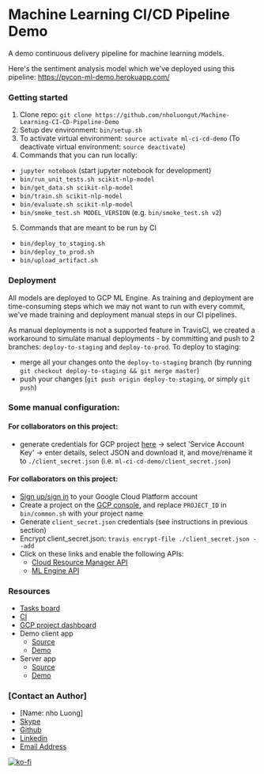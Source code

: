 # Machine Learning CI/CD Pipeline Demo

A demo continuous delivery pipeline for machine learning models.

Here's the sentiment analysis model which we've deployed using this pipeline: https://pycon-ml-demo.herokuapp.com/

### Getting started

1. Clone repo: `git clone https://github.com/nholuongut/Machine-Learning-CI-CD-Pipeline-Demo`
2. Setup dev environment: `bin/setup.sh`
3. To activate virtual environment: `source activate ml-ci-cd-demo` (To deactivate virtual environment: `source deactivate`)
4. Commands that you can run locally:
  - `jupyter notebook` (start jupyter notebook for development)
  - `bin/run_unit_tests.sh scikit-nlp-model`
  - `bin/get_data.sh scikit-nlp-model`
  - `bin/train.sh scikit-nlp-model`
  - `bin/evaluate.sh scikit-nlp-model`
  - `bin/smoke_test.sh MODEL_VERSION` (e.g. `bin/smoke_test.sh v2`)
5. Commands that are meant to be run by CI
  - `bin/deploy_to_staging.sh`
  - `bin/deploy_to_prod.sh`
  - `bin/upload_artifact.sh`

### Deployment

All models are deployed to GCP ML Engine. As training and deployment are time-consuming steps which we may not want to run with every commit, we've made training and deployment manual steps in our CI pipelines. 

As manual deployments is not a supported feature in TravisCI, we created a workaround to simulate manual deployments - by committing and push to 2 branches: `deploy-to-staging` and `deploy-to-prod`. To deploy to staging:
- merge all your changes onto the `deploy-to-staging` branch (by running `git checkout deploy-to-staging && git merge master`)
- push your changes (`git push origin deploy-to-staging`, or simply `git push`)

### Some manual configuration:

#### For collaborators on this project:
- generate credentials for GCP project [here](https://console.cloud.google.com/apis/credentials?project=ml-ci-ci-demo) -> select 'Service Account Key' -> enter details, select JSON and download it, and move/rename it to `./client_secret.json` (i.e. `ml-ci-cd-demo/client_secret.json`)

#### For collaborators on this project:
- [Sign up/sign in](https://console.cloud.google.com/) to your Google Cloud Platform account 
- Create a project on the [GCP console](https://console.cloud.google.com), and replace `PROJECT_ID` in `bin/common.sh` with your project name
- Generate `client_secret.json` credentials (see instructions in previous section)
- Encrypt client_secret.json: `travis encrypt-file ./client_secret.json --add`
- Click on these links and enable the following APIs:
  - [Cloud Resource Manager API](https://console.developers.google.com/apis/api/cloudresourcemanager.googleapis.com/overview?project=ml-ci-ci-demo)
  - [ML Engine API](https://console.cloud.google.com/apis/api/ml.googleapis.com/overview)


### Resources
- [Tasks board](https://github.com/nholuongut/Machine-Learning-CI-CD-Pipeline-Demo)
- [CI](https://www.travis-ci.org/davified/ml-ci-cd-demo)
- [GCP project dashboard](https://console.cloud.google.com/home/dashboard?project=ml-ci-cd-demo)
- Demo client app
  - [Source](https://github.com/nholuongut/Machine-Learning-CI-CD-Pipeline-Demo)
  - [Demo](https://pycon-ml-demo.herokuapp.com/)
- Server app
  - [Source](https://github.com/nholuongut/Machine-Learning-CI-CD-Pipeline-Demo)
  - [Demo](https://ml-ci-cd-demo-server.herokuapp.com/)

### [Contact an Author]
* [Name: nho Luong]
* [Skype](luongutnho_skype)
* [Github](https://github.com/nholuongut/)
* [Linkedin](https://www.linkedin.com/in/nholuong/)
* [Email Address](luongutnho@hotmail.com) 

[![ko-fi](https://ko-fi.com/img/githubbutton_sm.svg)](https://ko-fi.com/nholuong)
